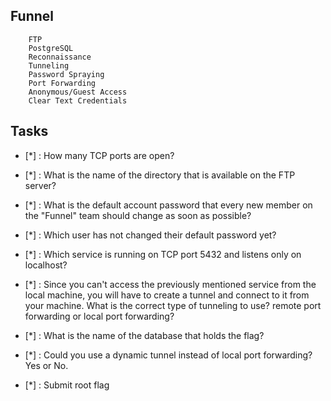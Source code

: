 ## Funnel

		FTP
		PostgreSQL
		Reconnaissance
		Tunneling
		Password Spraying
		Port Forwarding
		Anonymous/Guest Access
		Clear Text Credentials
		
## Tasks

- [*] : How many TCP ports are open? 
	>>

- [*] : What is the name of the directory that is available on the FTP server? 
	>>

- [*] : What is the default account password that every new member on the "Funnel" team should change as soon as possible? 
	>>

- [*] : Which user has not changed their default password yet?
	>>

- [*] : Which service is running on TCP port 5432 and listens only on localhost? 
	>>

- [*] : Since you can't access the previously mentioned service from the local machine, you will have to create a tunnel and connect to it from your machine. What is the correct type of tunneling to use? remote port forwarding or local port forwarding? 
	>>

- [*] : What is the name of the database that holds the flag? 
	>>

- [*] : Could you use a dynamic tunnel instead of local port forwarding? Yes or No. 
	>>

- [*] : Submit root flag 
	>>


